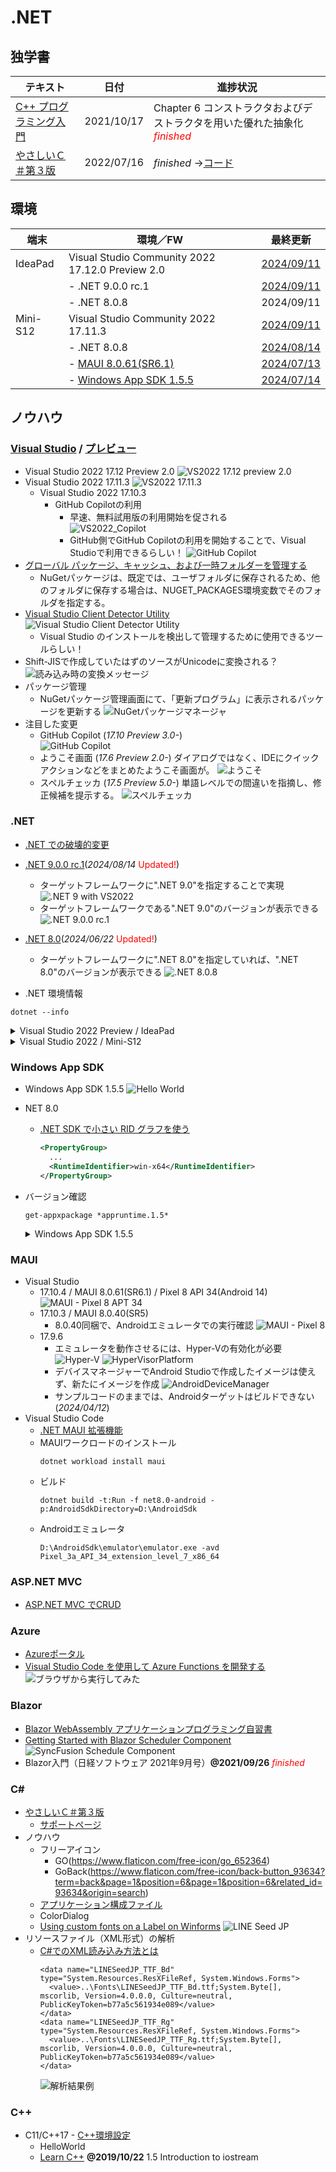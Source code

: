 # .NET

##  独学書

  |テキスト                                                      |日付      |進捗状況
  |-------------------------------------------------------------|----------|---
  |[C++ プログラミング入門](http://examples.oreilly.com/core/)    |2021/10/17|Chapter 6 コンストラクタおよびデストラクタを用いた優れた抽象化<span style="color: red;">*finished*</span>
  |[やさしいＣ＃第３版](https://isbn2.sbcr.jp/03922/)             |2022/07/16|*finished* ->[コード](https://github.com/Tatsukiyoshi/Weekend_Programming/tree/main/net/C%23/YCSSample)

##  環境
  |端末       |環境／FW                                          |最終更新
  |-----------|-------------------------------------------------|----------
  |IdeaPad    |Visual Studio Community 2022 17.12.0 Preview 2.0 |[2024/09/11](https://learn.microsoft.com/ja-jp/visualstudio/releases/2022/release-notes-preview)
  |           |- .NET 9.0.0 rc.1                                |[2024/09/11](https://dotnet.microsoft.com/en-us/download/dotnet/9.0?hl=ja-JP)
  |           |- .NET 8.0.8                                     |2024/09/11
  |Mini-S12   |Visual Studio Community 2022 17.11.3             |[2024/09/11](https://learn.microsoft.com/en-us/visualstudio/releases/2022/release-notes#17.11.3)
  |           |- .NET 8.0.8                                     |[2024/08/14](https://dotnet.microsoft.com/ja-jp/download/dotnet)
  |           |- [MAUI 8.0.61(SR6.1)](#maui)                    |[2024/07/13](https://github.com/dotnet/maui)
  |           |- [Windows App SDK 1.5.5](#windows-app-sdk)      |[2024/07/14](https://learn.microsoft.com/ja-jp/windows/apps/windows-app-sdk/downloads)

##  ノウハウ
### [Visual Studio](https://visualstudio.microsoft.com/ja/vs/) / [プレビュー](https://visualstudio.microsoft.com/ja/vs/preview/)
  - Visual Studio 2022 17.12 Preview 2.0
    ![VS2022 17.12 preview 2.0](../images/VisualStudio/20240911_Update_VS2022_17.12_Preview2.0.png)
  - Visual Studio 2022 17.11.3
    ![VS2022 17.11.3](../images/VisualStudio/20240911_Update_VS2022_17.11.3.png)
    - Visual Studio 2022 17.10.3
      - GitHub Copilotの利用
        - 早速、無料試用版の利用開始を促される <BR />
          ![VS2022_Copilot](../images/VisualStudio/20240704_GitHub_Copilot.png)
        - GitHub側でGitHub Copilotの利用を開始することで、Visual Studioで利用できるらしい！
          ![GitHub Copilot](../images/VisualStudio/20240704_GitHub_Copilot_Setting.png)
  - [グローバル パッケージ、キャッシュ、および一時フォルダーを管理する](https://learn.microsoft.com/ja-jp/nuget/consume-packages/managing-the-global-packages-and-cache-folders)
    - NuGetパッケージは、既定では、ユーザフォルダに保存されるため、他のフォルダに保存する場合は、NUGET_PACKAGES環境変数でそのフォルダを指定する。
  - [Visual Studio Client Detector Utility](https://learn.microsoft.com/ja-jp/visualstudio/install/tools-for-managing-visual-studio-instances?view=vs-2022)
    ![Visual Studio Client Detector Utility](../images/VisualStudio/20231006_VisualStudio_ClientDetectorUtility.png)
    -  Visual Studio のインストールを検出して管理するために使用できるツールらしい！
  - Shift-JISで作成していたはずのソースがUnicodeに変換される？
    ![読み込み時の変換メッセージ](../images/VisualStudio/20240403_Csharp_convert_unicode.png)
  - パッケージ管理
    - NuGetパッケージ管理画面にて、「更新プログラム」に表示されるパッケージを更新する
    ![NuGetパッケージマネージャ](../images/VisualStudio/20240407_Update_NuGet_Package.png)
  - 注目した変更
    - GitHub Copilot (*17.10 Preview 3.0-*) <BR/>
      ![GitHub Copilot](../images/VisualStudio/20240412_GitHub_Copilot.png)    
    - ようこそ画面 (*17.6 Preview 2.0-*)
      ダイアログではなく、IDEにクイックアクションなどをまとめたようこそ画面が。
      ![ようこそ](../images/VisualStudio/20230317_VS2022_17.6_Preview2.0_welcome.png)
    - スペルチェッカ (*17.5 Preview 5.0-*)
      単語レベルでの間違いを指摘し、修正候補を提示する。
      ![スペルチェッカ](../images/VisualStudio/20230121_SpellChecker.png)
### .NET
  - [.NET での破壊的変更](https://learn.microsoft.com/ja-jp/dotnet/core/compatibility/breaking-changes)
  - [.NET 9.0.0 rc.1](https://dotnet.microsoft.com/en-us/download/dotnet/9.0?hl=ja-JP)(*2024/08/14* <span style="color: red;">Updated!</span>)
    - ターゲットフレームワークに".NET 9.0"を指定することで実現
      ![.NET 9 with VS2022](../images/VisualStudio/20240314_VS2022_dotnet9.png)
    - ターゲットフレームワークである".NET 9.0"のバージョンが表示できる
      ![.NET 9.0.0 rc.1](../images/VisualStudio/20240911_dotnet9_rc.1.png)
  - [.NET 8.0](https://dotnet.microsoft.com/ja-jp/download/dotnet/8.0)(*2024/06/22* <span style="color: red;">Updated!</span>)
    - ターゲットフレームワークに".NET 8.0"を指定していれば、".NET 8.0"のバージョンが表示できる
      ![.NET 8.0.8](../images/VisualStudio/20240814_dotnet8.0.8.png)

  - .NET 環境情報
  ```
  dotnet --info
  ```
  <details>
  <summary>Visual Studio 2022 Preview / IdeaPad</summary>

  ```
  .NET SDK:
  Version:           9.0.100-rc.1.24452.12
  Commit:            81a714c6d3
  Workload version:  9.0.100-manifests.67cd1eb6
  MSBuild version:   17.12.0-preview-24422-09+d17ec720d

  ランタイム環境:
  OS Name:     Windows
  OS Version:  10.0.26120
  OS Platform: Windows
  RID:         win-x64
  Base Path:   C:\Program Files\dotnet\sdk\9.0.100-rc.1.24452.12\

  インストール済みの .NET ワークロード:
  新しいマニフェストをインストールするときに loose manifests を使用するように構成されています。
  表示するインストール済みワークロードはありません。

  Host:
    Version:      9.0.0-rc.1.24431.7
    Architecture: x64
    Commit:       static

  .NET SDKs installed:
    8.0.302 [C:\Program Files\dotnet\sdk]
    9.0.100-preview.6.24328.19 [C:\Program Files\dotnet\sdk]
    9.0.100-rc.1.24452.12 [C:\Program Files\dotnet\sdk]

  .NET runtimes installed:
    Microsoft.AspNetCore.App 8.0.6 [C:\Program Files\dotnet\shared\Microsoft.AspNetCore.App]
    Microsoft.AspNetCore.App 8.0.8 [C:\Program Files\dotnet\shared\Microsoft.AspNetCore.App]
    Microsoft.AspNetCore.App 9.0.0-preview.6.24328.4 [C:\Program Files\dotnet\shared\Microsoft.AspNetCore.App]
    Microsoft.AspNetCore.App 9.0.0-rc.1.24452.1 [C:\Program Files\dotnet\shared\Microsoft.AspNetCore.App]
    Microsoft.NETCore.App 8.0.6 [C:\Program Files\dotnet\shared\Microsoft.NETCore.App]
    Microsoft.NETCore.App 8.0.8 [C:\Program Files\dotnet\shared\Microsoft.NETCore.App]
    Microsoft.NETCore.App 9.0.0-preview.6.24327.7 [C:\Program Files\dotnet\shared\Microsoft.NETCore.App]
    Microsoft.NETCore.App 9.0.0-rc.1.24431.7 [C:\Program Files\dotnet\shared\Microsoft.NETCore.App]
    Microsoft.WindowsDesktop.App 8.0.6 [C:\Program Files\dotnet\shared\Microsoft.WindowsDesktop.App]
    Microsoft.WindowsDesktop.App 8.0.8 [C:\Program Files\dotnet\shared\Microsoft.WindowsDesktop.App]
    Microsoft.WindowsDesktop.App 9.0.0-preview.6.24327.6 [C:\Program Files\dotnet\shared\Microsoft.WindowsDesktop.App]
    Microsoft.WindowsDesktop.App 9.0.0-rc.1.24452.1 [C:\Program Files\dotnet\shared\Microsoft.WindowsDesktop.App]

  Other architectures found:
    x86   [C:\Program Files (x86)\dotnet]
      registered at [HKLM\SOFTWARE\dotnet\Setup\InstalledVersions\x86\InstallLocation]

  Environment variables:
    Not set

  global.json file:
    Not found

  Learn more:
    https://aka.ms/dotnet/info

  Download .NET:
    https://aka.ms/dotnet/download
  ```
  </details>
  <details>
  <summary>Visual Studio 2022 / Mini-S12</summary>

  ```
  .NET SDK:
  Version:           8.0.400
  Commit:            36fe6dda56
  Workload version:  8.0.400-manifests.6c274a57
  MSBuild version:   17.11.3+0c8610977

  ランタイム環境:
  OS Name:     Windows
  OS Version:  10.0.22631
  OS Platform: Windows
  RID:         win-x64
  Base Path:   C:\Program Files\dotnet\sdk\8.0.400\

  インストール済みの .NET ワークロード:
  新しいマニフェストをインストールするときに loose manifests を使用するように構成されています。
  [maccatalyst]
    インストール ソース: VS 17.11.35303.130
    マニフェストのバージョン:    17.5.8030/8.0.100
    マニフェスト パス:       C:\Program Files\dotnet\sdk-manifests\8.0.100\microsoft.net.sdk.maccatalyst\17.5.8030\WorkloadManifest.json
    インストールの種類:        FileBased

  [ios]
    インストール ソース: VS 17.11.35303.130
    マニフェストのバージョン:    17.5.8030/8.0.100
    マニフェスト パス:       C:\Program Files\dotnet\sdk-manifests\8.0.100\microsoft.net.sdk.ios\17.5.8030\WorkloadManifest.json
    インストールの種類:        FileBased

  [android]
    インストール ソース: VS 17.11.35303.130
    マニフェストのバージョン:    34.0.113/8.0.100
    マニフェスト パス:       C:\Program Files\dotnet\sdk-manifests\8.0.100\microsoft.net.sdk.android\34.0.113\WorkloadManifest.json
    インストールの種類:        FileBased

  [maui-windows]
    インストール ソース: VS 17.11.35303.130
    マニフェストのバージョン:    8.0.72/8.0.100
    マニフェスト パス:       C:\Program Files\dotnet\sdk-manifests\8.0.100\microsoft.net.sdk.maui\8.0.72\WorkloadManifest.json
    インストールの種類:        FileBased


  Host:
    Version:      8.0.8
    Architecture: x64
    Commit:       08338fcaa5

  .NET SDKs installed:
    6.0.425 [C:\Program Files\dotnet\sdk]
    8.0.400 [C:\Program Files\dotnet\sdk]

  .NET runtimes installed:
    Microsoft.AspNetCore.App 6.0.33 [C:\Program Files\dotnet\shared\Microsoft.AspNetCore.App]
    Microsoft.AspNetCore.App 8.0.8 [C:\Program Files\dotnet\shared\Microsoft.AspNetCore.App]
    Microsoft.NETCore.App 6.0.33 [C:\Program Files\dotnet\shared\Microsoft.NETCore.App]
    Microsoft.NETCore.App 8.0.8 [C:\Program Files\dotnet\shared\Microsoft.NETCore.App]
    Microsoft.WindowsDesktop.App 6.0.33 [C:\Program Files\dotnet\shared\Microsoft.WindowsDesktop.App]
    Microsoft.WindowsDesktop.App 8.0.8 [C:\Program Files\dotnet\shared\Microsoft.WindowsDesktop.App]

  Other architectures found:
    x86   [C:\Program Files (x86)\dotnet]
      registered at [HKLM\SOFTWARE\dotnet\Setup\InstalledVersions\x86\InstallLocation]

  Environment variables:
    Not set

  global.json file:
    Not found

  Learn more:
    https://aka.ms/dotnet/info

  Download .NET:
    https://aka.ms/dotnet/download
  ```
  </details>

### Windows App SDK
  - Windows App SDK 1.5.5
    ![Hello World](../images/VisualStudio/20240714_VS2022_17.10.4_AppSDK1.5.5.png)
  - NET 8.0
    - [.NET SDK で小さい RID グラフを使う](https://learn.microsoft.com/ja-jp/dotnet/core/compatibility/sdk/8.0/rid-graph)
      ```xml
      <PropertyGroup>
        ...
        <RuntimeIdentifier>win-x64</RuntimeIdentifier>
      </PropertyGroup>
      ```
  - バージョン確認
    ```
    get-appxpackage *appruntime.1.5*
    ```
    <details>
    <summary>Windows App SDK 1.5.5</summary>

    ```
    RunspaceId             : 2773dd3c-ca8c-4c77-819b-0d79e556d281
    Name                   : Microsoft.WindowsAppRuntime.1.5
    Publisher              : CN=Microsoft Corporation, O=Microsoft Corporation, L=Redmond, S=Washington, C=US
    PublisherId            : 8wekyb3d8bbwe
    Architecture           : X64
    ResourceId             :
    Version                : 5001.119.156.0
    PackageFamilyName      : Microsoft.WindowsAppRuntime.1.5_8wekyb3d8bbwe
    PackageFullName        : Microsoft.WindowsAppRuntime.1.5_5001.119.156.0_x64__8wekyb3d8bbwe
    InstallLocation        : C:\Program Files\WindowsApps\Microsoft.WindowsAppRuntime.1.5_5001.119.156.0_x64__8wekyb3d8bbwe
    IsFramework            : True
    PackageUserInformation : {}
    IsResourcePackage      : False
    IsBundle               : False
    IsDevelopmentMode      : False
    NonRemovable           : False
    Dependencies           : {}
    IsPartiallyStaged      : False
    SignatureKind          : Store
    Status                 : Ok

    RunspaceId             : 2773dd3c-ca8c-4c77-819b-0d79e556d281
    Name                   : Microsoft.WindowsAppRuntime.1.5
    Publisher              : CN=Microsoft Corporation, O=Microsoft Corporation, L=Redmond, S=Washington, C=US
    PublisherId            : 8wekyb3d8bbwe
    Architecture           : X64
    ResourceId             :
    Version                : 5001.159.55.0
    PackageFamilyName      : Microsoft.WindowsAppRuntime.1.5_8wekyb3d8bbwe
    PackageFullName        : Microsoft.WindowsAppRuntime.1.5_5001.159.55.0_x64__8wekyb3d8bbwe
    InstallLocation        : C:\Program Files\WindowsApps\Microsoft.WindowsAppRuntime.1.5_5001.159.55.0_x64__8wekyb3d8bbwe
    IsFramework            : True
    PackageUserInformation : {}
    IsResourcePackage      : False
    IsBundle               : False
    IsDevelopmentMode      : False
    NonRemovable           : False
    Dependencies           : {}
    IsPartiallyStaged      : False
    SignatureKind          : Store
    Status                 : Ok

    RunspaceId             : 2773dd3c-ca8c-4c77-819b-0d79e556d281
    Name                   : Microsoft.WindowsAppRuntime.1.5
    Publisher              : CN=Microsoft Corporation, O=Microsoft Corporation, L=Redmond, S=Washington, C=US
    PublisherId            : 8wekyb3d8bbwe
    Architecture           : X86
    ResourceId             :
    Version                : 5001.178.1908.0
    PackageFamilyName      : Microsoft.WindowsAppRuntime.1.5_8wekyb3d8bbwe
    PackageFullName        : Microsoft.WindowsAppRuntime.1.5_5001.178.1908.0_x86__8wekyb3d8bbwe
    InstallLocation        : C:\Program Files\WindowsApps\Microsoft.WindowsAppRuntime.1.5_5001.178.1908.0_x86__8wekyb3d8bbw
                            e
    IsFramework            : True
    PackageUserInformation : {}
    IsResourcePackage      : False
    IsBundle               : False
    IsDevelopmentMode      : False
    NonRemovable           : False
    Dependencies           : {}
    IsPartiallyStaged      : False
    SignatureKind          : Store
    Status                 : Ok

    RunspaceId             : 2773dd3c-ca8c-4c77-819b-0d79e556d281
    Name                   : Microsoft.WindowsAppRuntime.1.5
    Publisher              : CN=Microsoft Corporation, O=Microsoft Corporation, L=Redmond, S=Washington, C=US
    PublisherId            : 8wekyb3d8bbwe
    Architecture           : X64
    ResourceId             :
    Version                : 5001.178.1908.0
    PackageFamilyName      : Microsoft.WindowsAppRuntime.1.5_8wekyb3d8bbwe
    PackageFullName        : Microsoft.WindowsAppRuntime.1.5_5001.178.1908.0_x64__8wekyb3d8bbwe
    InstallLocation        : C:\Program Files\WindowsApps\Microsoft.WindowsAppRuntime.1.5_5001.178.1908.0_x64__8wekyb3d8bbw
                            e
    IsFramework            : True
    PackageUserInformation : {}
    IsResourcePackage      : False
    IsBundle               : False
    IsDevelopmentMode      : False
    NonRemovable           : False
    Dependencies           : {}
    IsPartiallyStaged      : False
    SignatureKind          : Store
    Status                 : Ok
    ```
    </details>

### MAUI
  - Visual Studio
    - 17.10.4 / MAUI 8.0.61(SR6.1) / Pixel 8 API 34(Android 14)
        ![MAUI - Pixel 8 APT 34](../images/VisualStudio/20240713_VS2022_17.10.4_MAUI_Android.png)
    - 17.10.3 / MAUI 8.0.40(SR5)
      - 8.0.40同梱で、Androidエミュレータでの実行確認
        ![MAUI - Pixel 8](../images/VisualStudio/20240626_VS2022_17.10.3_MAUI_Android.png)
    - 17.9.6
      - エミュレータを動作させるには、Hyper-Vの有効化が必要 <BR />
        ![Hyper-V](../images/VisualStudio/20240412_Android_HyperV.png)
        ![HyperVisorPlatform](../images/VisualStudio/20240412_Android_HyperVisor_Platform.png)
      - デバイスマネージャーでAndroid Studioで作成したイメージは使えず、新たにイメージを作成
        ![AndroidDeviceManager](../images/VisualStudio/20240412_Android_Device_Manager.png)
      - サンプルコードのままでは、Androidターゲットはビルドできない (*2024/04/12*)
  - Visual Studio Code
    - [.NET MAUI 拡張機能](https://marketplace.visualstudio.com/items?itemName=ms-dotnettools.dotnet-maui)
    - MAUIワークロードのインストール
      ```
      dotnet workload install maui
      ```
    - ビルド
      ```
      dotnet build -t:Run -f net8.0-android -p:AndroidSdkDirectory=D:\AndroidSdk
      ```
    - Androidエミュレータ
      ```
      D:\AndroidSdk\emulator\emulator.exe -avd Pixel_3a_API_34_extension_level_7_x86_64
      ```
### ASP.NET MVC
  - [ASP.NET MVC でCRUD](https://qiita.com/zaburo/items/610bd34df3c819c67551)
### Azure
  - [Azureポータル](https://portal.azure.com/#home)
  - [Visual Studio Code を使用して Azure Functions を開発する](https://learn.microsoft.com/ja-jp/azure/azure-functions/functions-develop-vs-code?tabs=csharp)
    ![ブラウザから実行してみた](../images/Azure/20230701_FunctionsTrial.png)
### Blazor
  - [Blazor WebAssembly アプリケーションプログラミング自習書](https://qiita.com/jsakamoto/items/244163860b4626c02ba0)
  - [Getting Started with Blazor Scheduler Component](https://blazor.syncfusion.com/documentation/scheduler/getting-started)
    ![SyncFusion Schedule Component](../images/Blazor/20230322_SyncFusionSchedulerInit.png)
  - Blazor入門（日経ソフトウェア 2021年9月号）**@2021/09/26** <span style="color: red;">*finished*</span>
### C#
  - [やさしいＣ＃第３版](https://isbn2.sbcr.jp/03922/)
    - [サポートページ](http://mana.on.coocan.jp/yasacs.html)
  - ノウハウ
    - フリーアイコン
      - GO(https://www.flaticon.com/free-icon/go_652364)
      - GoBack(https://www.flaticon.com/free-icon/back-button_93634?term=back&page=1&position=6&page=1&position=6&related_id=93634&origin=search)
    - [アプリケーション構成ファイル](https://www.fenet.jp/dotnet/column/language/9654/)
    - ColorDialog
    - [Using custom fonts on a Label on Winforms](https://stackoverflow.com/questions/1297264/using-custom-fonts-on-a-label-on-winforms)
      ![LINE Seed JP](../images/Windows/LINESeedJP.png)
  - リソースファイル（XML形式）の解析
    - [C#でのXML読み込み方法とは](https://www.fenet.jp/dotnet/column/language/8240/)
      ```
      <data name="LINESeedJP_TTF_Bd" type="System.Resources.ResXFileRef, System.Windows.Forms">
        <value>..\Fonts\LINESeedJP_TTF_Bd.ttf;System.Byte[], mscorlib, Version=4.0.0.0, Culture=neutral, PublicKeyToken=b77a5c561934e089</value>
      </data>
      <data name="LINESeedJP_TTF_Rg" type="System.Resources.ResXFileRef, System.Windows.Forms">
        <value>..\Fonts\LINESeedJP_TTF_Rg.ttf;System.Byte[], mscorlib, Version=4.0.0.0, Culture=neutral, PublicKeyToken=b77a5c561934e089</value>
      </data>
      ```
      ![解析結果例](../images/VisualStudio/20230326_Analyze_XML_Resources.png)
### C++
  - C11/C++17 - [C++環境設定](https://code.visualstudio.com/docs/cpp/config-msvc)
    - HelloWorld
    - [Learn C++](https://www.learncpp.com/) **@2019/10/22** 1.5 Introduction to iostream
